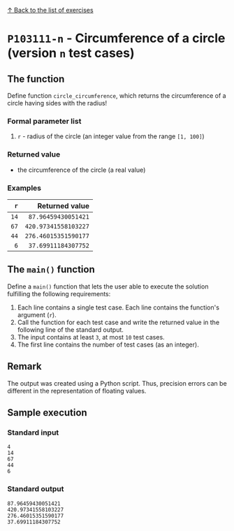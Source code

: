 
[↑ Back to the list of exercises](./README.md)

# `P103111-n` - Circumference of a circle (version `n` test cases)

## The function

Define function `circle_circumference`, which returns the circumference of a circle having sides with the radius!

### Formal parameter list

1. `r` - radius of the circle (an integer value from the range `[1, 100]`)

### Returned value

* the circumference of the circle (a real value)

### Examples

| `r` | Returned value | 
| ---: | --: | 
| `14` | `87.96459430051421` | 
| `67` | `420.97341558103227` | 
| `44` | `276.46015351590177` | 
| `6` | `37.69911184307752` | 

## The `main()` function

Define a `main()` function that lets the user able to execute the solution fulfilling the following requirements:

1. Each line contains a single test case. Each line contains the function's argument (`r`).
1. Call the function for each test case and write the returned value in the following line of the standard output.
1. The input contains at least `3`, at most `10` test cases.
1. The first line contains the number of test cases (as an integer).

## Remark
The output was created using a Python script. Thus, precision errors can be different in the representation of floating values.


## Sample execution

### Standard input

```
4
14
67
44
6
```

### Standard output

```
87.96459430051421
420.97341558103227
276.46015351590177
37.69911184307752
```